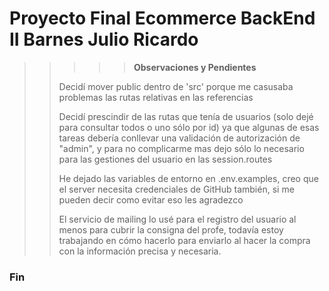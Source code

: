 # Proyecto Final Ecommerce BackEnd II Barnes Julio Ricardo

> > > > > **Observaciones y Pendientes**
> >
> > Decidí mover public dentro de 'src' porque me casusaba problemas las rutas
> > relativas en las referencias
> >
> > Decidí prescindir de las rutas que tenía de usuarios (solo dejé para
> > consultar todos o uno sólo por id) ya que algunas de esas tareas debería
> > conllevar una validación de autorización de "admin", y para no complicarme
> > mas dejo sólo lo necesario para las gestiones del usuario en las
> > session.routes
> >
> > He dejado las variables de entorno en .env.examples, creo que el server
> > necesita credenciales de GitHub también, si me pueden decir como evitar eso
> > les agradezco
> >
> > El servicio de mailing lo usé para el registro del usuario al menos para
> > cubrir la consigna del profe, todavía estoy trabajando en cómo hacerlo para
> > enviarlo al hacer la compra con la información precisa y necesaria.

### Fin
